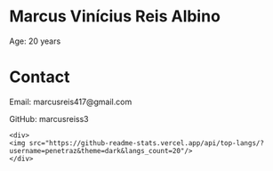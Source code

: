 <!DOCTYPE html>
<html lang="en">
<head>
    <meta charset="UTF-8">
    <meta name="viewport" content="width=device-width, initial-scale=1.0">
</head>
<body>
    <h1>Marcus Vinícius Reis Albino</h1>
    <p>Age: 20 years</p>    
    <h1>Contact</h1>
    <p>Email: marcusreis417@gmail.com</p>
    <p>GitHub: marcusreiss3</p>

    <div>
    <img src="https://github-readme-stats.vercel.app/api/top-langs/?username=penetraz&theme=dark&langs_count=20"/>
    </div>
</body>
</html>

